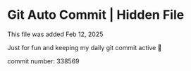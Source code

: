 # Git Auto Commit | Hidden File

This file was added Feb 12, 2025

Just for fun and keeping my daily git commit active 🤪

commit number: 338569
